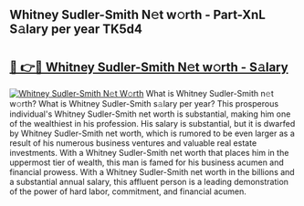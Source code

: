 ## Whitney Sudler-Smith N𝚎t w𝚘rth - Part-XnL S𝚊lary per year TK5d4

# <h2><a href="http://gc04ycb.nevu.top/?p=Whitney+Sudler-Smith">🔗 👉🔴 Whitney Sudler-Smith N𝚎t w𝚘rth - S𝚊lary</a></h2>

[![Whitney Sudler-Smith N𝚎t W𝚘rth](https://i.imgur.com/Oavwk0R.jpeg)](http://gc04ycb.nevu.top/?p=Whitney+Sudler-Smith)
What is Whitney Sudler-Smith n𝚎t w𝚘rth? What is Whitney Sudler-Smith s𝚊lary per year?
This prosperous individual's Whitney Sudler-Smith net worth is substantial, making him one of the wealthiest in his profession. His salary is substantial, but it is dwarfed by Whitney Sudler-Smith net worth, which is rumored to be even larger as a result of his numerous business ventures and valuable real estate investments. With a Whitney Sudler-Smith net worth that places him in the uppermost tier of wealth, this man is famed for his business acumen and financial prowess. With a Whitney Sudler-Smith net worth in the billions and a substantial annual salary, this affluent person is a leading demonstration of the power of hard labor, commitment, and financial acumen.
